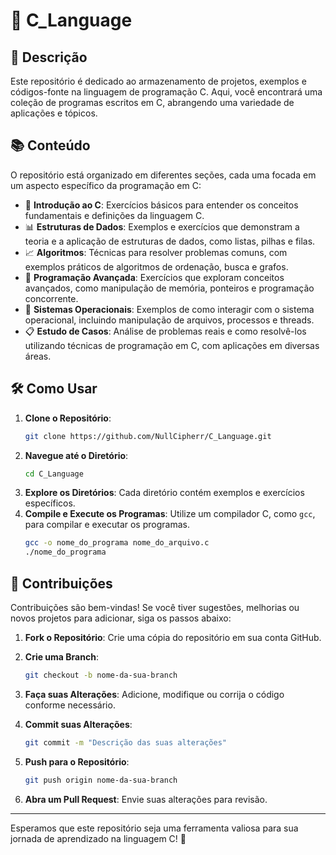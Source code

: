 # 📁 C_Language

## 📜 Descrição
Este repositório é dedicado ao armazenamento de projetos, exemplos e códigos-fonte na linguagem de programação C. Aqui, você encontrará uma coleção de programas escritos em C, abrangendo uma variedade de aplicações e tópicos.

## 📚 Conteúdo
O repositório está organizado em diferentes seções, cada uma focada em um aspecto específico da programação em C:
  - 🌟 **Introdução ao C**: Exercícios básicos para entender os conceitos fundamentais e definições da linguagem C.
  - 📊 **Estruturas de Dados**: Exemplos e exercícios que demonstram a teoria e a aplicação de estruturas de dados, como listas, pilhas e filas.
  - 📈 **Algoritmos**: Técnicas para resolver problemas comuns, com exemplos práticos de algoritmos de ordenação, busca e grafos.
  - 🧠 **Programação Avançada**: Exercícios que exploram conceitos avançados, como manipulação de memória, ponteiros e programação concorrente.
  - 🔄 **Sistemas Operacionais**: Exemplos de como interagir com o sistema operacional, incluindo manipulação de arquivos, processos e threads.
  - 📋 **Estudo de Casos**: Análise de problemas reais e como resolvê-los utilizando técnicas de programação em C, com aplicações em diversas áreas.

## 🛠️ Como Usar
1. **Clone o Repositório**:
   ```bash
   git clone https://github.com/NullCipherr/C_Language.git
   ```
2. **Navegue até o Diretório**:
   ```bash
   cd C_Language
   ```
3. **Explore os Diretórios**: Cada diretório contém exemplos e exercícios específicos.
4. **Compile e Execute os Programas**: Utilize um compilador C, como `gcc`, para compilar e executar os programas.
   ```bash
   gcc -o nome_do_programa nome_do_arquivo.c
   ./nome_do_programa
   ```

## 🤝 Contribuições
Contribuições são bem-vindas! Se você tiver sugestões, melhorias ou novos projetos para adicionar, siga os passos abaixo:

1. **Fork o Repositório**: Crie uma cópia do repositório em sua conta GitHub.
2. **Crie uma Branch**:

   ```bash
   git checkout -b nome-da-sua-branch
   ```
4. **Faça suas Alterações**: Adicione, modifique ou corrija o código conforme necessário.
5. **Commit suas Alterações**:

   ```bash
   git commit -m "Descrição das suas alterações"
   ```
7. **Push para o Repositório**:

   ```bash
   git push origin nome-da-sua-branch
   ```
9. **Abra um Pull Request**: Envie suas alterações para revisão.

---

Esperamos que este repositório seja uma ferramenta valiosa para sua jornada de aprendizado na linguagem C! 🚀
